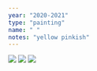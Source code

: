 ```yaml
---
year: "2020-2021"
type: "painting"
name: " "
notes: "yellow pinkish"
---
```


![](Paintings_Drawings2020-2021/DSCF3570.JPG)
![](Paintings_Drawings2020-2021/DSCF3571.JPG)
![](Paintings_Drawings2020-2021/DSCF3573.JPG)
